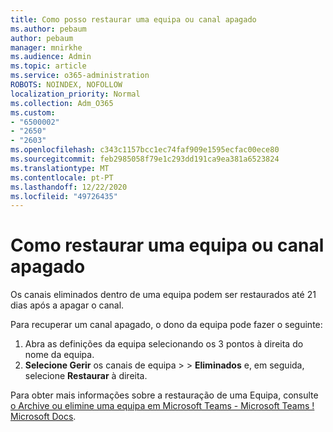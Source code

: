 ```yaml
---
title: Como posso restaurar uma equipa ou canal apagado
ms.author: pebaum
author: pebaum
manager: mnirkhe
ms.audience: Admin
ms.topic: article
ms.service: o365-administration
ROBOTS: NOINDEX, NOFOLLOW
localization_priority: Normal
ms.collection: Adm_O365
ms.custom:
- "6500002"
- "2650"
- "2603"
ms.openlocfilehash: c343c1157bcc1ec74faf909e1595ecfac00ece80
ms.sourcegitcommit: feb2985058f79e1c293dd191ca9ea381a6523824
ms.translationtype: MT
ms.contentlocale: pt-PT
ms.lasthandoff: 12/22/2020
ms.locfileid: "49726435"
---
```

# <a name="how-to-restore-a-deleted-team-or-channel"></a>Como restaurar uma equipa ou canal apagado

Os canais eliminados dentro de uma equipa podem ser restaurados até 21 dias após a apagar o canal.

Para recuperar um canal apagado, o dono da equipa pode fazer o seguinte:

1. Abra as definições da equipa selecionando os 3 pontos à direita do nome da equipa.
2. **Selecione Gerir** os canais de equipa  >    >  **Eliminados** e, em seguida, selecione **Restaurar** à direita.

Para obter mais informações sobre a restauração de uma Equipa, consulte [o Archive ou elimine uma equipa em Microsoft Teams - Microsoft Teams ! Microsoft Docs](https://docs.microsoft.com/microsoftteams/archive-or-delete-a-team#restore-a-deleted-team).
